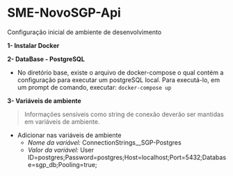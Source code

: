 # SME-NovoSGP-Api

Configuração inicial de ambiente de desenvolvimento

**1- Instalar Docker**

**2- DataBase - PostgreSQL**
- No diretório base, existe o arquivo de docker-compose o qual contém a configuração para executar um postgreSQL local. Para executá-lo, em um prompt de comando, executar: ```
docker-compose up ```
 
**3- Variáveis de ambiente**
> Informações sensíveis como string de conexão deverão ser mantidas em variáveis de ambiente. 

-  Adicionar nas variáveis de ambiente
   - *Nome da variável:* ConnectionStrings__SGP-Postgres
   -  *Valor da variável:*  User ID=postgres;Password=postgres;Host=localhost;Port=5432;Database=sgp_db;Pooling=true;
